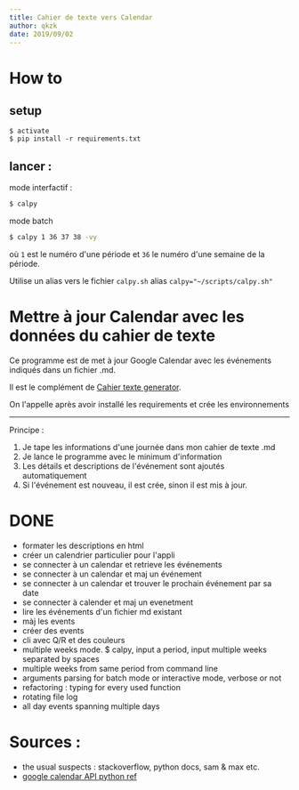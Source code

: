 ```yaml
---
title: Cahier de texte vers Calendar
author: qkzk
date: 2019/09/02
---
```


# How to

## setup

```
$ activate
$ pip install -r requirements.txt
```

## lancer :

mode interfactif :

```bash
$ calpy
```

mode batch

```bash
$ calpy 1 36 37 38 -vy
```

où `1` est le numéro d'une période et `36` le numéro d'une semaine de la
période.

Utilise un alias vers le fichier `calpy.sh` alias `calpy="~/scripts/calpy.sh"`

# Mettre à jour Calendar avec les données du cahier de texte

Ce programme est de met à jour Google Calendar avec les événements indiqués
dans un fichier .md.

Il est le complément de [Cahier texte generator](https://github.com/qkzk/cahier_texte_generator).

On l'appelle après avoir installé les requirements et crée les environnements

---

Principe :

1. Je tape les informations d'une journée dans mon cahier de texte .md
2. Je lance le programme avec le minimum d'information
3. Les détails et descriptions de l'événement sont ajoutés automatiquement
4. Si l'événement est nouveau, il est crée, sinon il est mis à jour.

# DONE

- formater les descriptions en html
- créer un calendrier particulier pour l'appli
- se connecter à un calendar et retrieve les événements
- se connecter à un calendar et maj un événement
- se connecter à un calendar et trouver le prochain événement par sa date
- se connecter à calender et maj un evenetment
- lire les événements d'un fichier md existant
- màj les events
- créer des events
- cli avec Q/R et des couleurs
- multiple weeks mode. $ calpy, input a period, input multiple weeks separated
  by spaces
- multiple weeks from same period from command line
- arguments parsing for batch mode or interactive mode, verbose or not
- refactoring : typing for every used function
- rotating file log
- all day events spanning multiple days

# Sources :

- the usual suspects : stackoverflow, python docs, sam & max etc.
- [google calendar API python ref](https://developers.google.com/calendar/quickstart/python?authuser=2)
